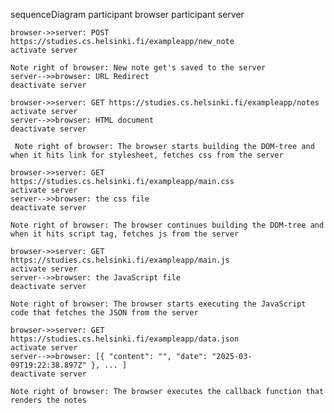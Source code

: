 sequenceDiagram
    participant browser
    participant server

    browser->>server: POST https://studies.cs.helsinki.fi/exampleapp/new_note
    activate server

    Note right of browser: New note get's saved to the server
    server-->>browser: URL Redirect
    deactivate server

    browser->>server: GET https://studies.cs.helsinki.fi/exampleapp/notes
    activate server
    server-->>browser: HTML document
    deactivate server

     Note right of browser: The browser starts building the DOM-tree and when it hits link for stylesheet, fetches css from the server

    browser->>server: GET https://studies.cs.helsinki.fi/exampleapp/main.css
    activate server
    server-->>browser: the css file
    deactivate server

    Note right of browser: The browser continues building the DOM-tree and when it hits script tag, fetches js from the server

    browser->>server: GET https://studies.cs.helsinki.fi/exampleapp/main.js
    activate server
    server-->>browser: the JavaScript file
    deactivate server

    Note right of browser: The browser starts executing the JavaScript code that fetches the JSON from the server

    browser->>server: GET https://studies.cs.helsinki.fi/exampleapp/data.json
    activate server
    server-->>browser: [{ "content": "", "date": "2025-03-09T19:22:38.897Z" }, ... ]
    deactivate server

    Note right of browser: The browser executes the callback function that renders the notes